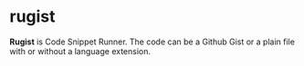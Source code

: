 # rugist
**Rugist** is Code Snippet Runner. The code can be a Github Gist or a plain file with or without a language extension.
